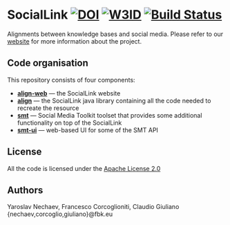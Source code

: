 # SocialLink [![DOI][sl-doi-img]][sl-doi] [![W3ID][w3id-img]][w3id] [![Build Status][travis-img]][travis]

Alignments between knowledge bases and social media. Please refer to our 
[website](http://sociallink.futuro.media) for more information about the project.

## Code organisation

This repository consists of four components:
 - [**align-web**](https://github.com/Remper/sociallink/wiki/align-web) — the SocialLink website
 - [**align**](https://github.com/Remper/sociallink/wiki/align) — the SocialLink java library containing all the code needed to recreate the resource
 - [**smt**](https://github.com/Remper/sociallink/wiki/SMT-API) — Social Media Toolkit toolset that provides some additional functionality on top 
of the SocialLink
 - [**smt-ui**](https://github.com/Remper/sociallink/wiki/SMT-UI) — web-based UI for some of the SMT API

## License

All the code is licensed under the [Apache License 2.0](https://github.com/Remper/sociallink/blob/master/LICENSE)

## Authors

Yaroslav Nechaev, Francesco Corcoglioniti, Claudio Giuliano
{nechaev,corcoglio,giuliano}@fbk.eu

[sl-doi-img]: https://zenodo.org/badge/DOI/10.5281/zenodo.820160.svg
[sl-doi]:     https://doi.org/10.5281/zenodo.820160
[w3id-img]:   https://img.shields.io/badge/w3id-sociallink-blue.svg
[w3id]:   https://w3id.org/sociallink
[travis-img]: https://travis-ci.org/Remper/sociallink.svg?branch=master
[travis]: https://travis-ci.org/Remper/sociallink
